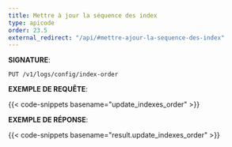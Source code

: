 ```yaml
---
title: Mettre à jour la séquence des index
type: apicode
order: 23.5
external_redirect: "/api/#mettre-ajour-la-sequence-des-index"
---
```


**SIGNATURE**:

`PUT /v1/logs/config/index-order`

**EXEMPLE DE REQUÊTE**:

{{< code-snippets basename="update_indexes_order" >}}

**EXEMPLE DE RÉPONSE**:

{{< code-snippets basename="result.update_indexes_order" >}}
